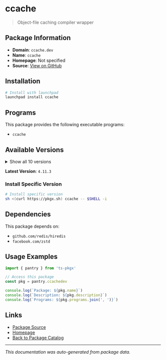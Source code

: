 # ccache

> Object-file caching compiler wrapper

## Package Information

- **Domain**: `ccache.dev`
- **Name**: `ccache`
- **Homepage**: Not specified
- **Source**: [View on GitHub](https://github.com/pkgxdev/pantry/tree/main/projects/ccache.dev/package.yml)

## Installation

```bash
# Install with launchpad
launchpad install ccache
```

## Programs

This package provides the following executable programs:

- `ccache`

## Available Versions

<details>
<summary>Show all 10 versions</summary>

- `4.11.3`, `4.11.2`, `4.11.1`, `4.11.0`, `4.10.2`
- `4.10.1`, `4.10.0`, `4.9.1`, `4.9.0`, `4.8.3`

</details>

**Latest Version**: `4.11.3`

### Install Specific Version

```bash
# Install specific version
sh <(curl https://pkgx.sh) ccache -- $SHELL -i
```

## Dependencies

This package depends on:

- `github.com/redis/hiredis`
- `facebook.com/zstd`

## Usage Examples

```typescript
import { pantry } from 'ts-pkgx'

// Access this package
const pkg = pantry.ccachedev

console.log(`Package: ${pkg.name}`)
console.log(`Description: ${pkg.description}`)
console.log(`Programs: ${pkg.programs.join(', ')}`)
```

## Links

- [Package Source](https://github.com/pkgxdev/pantry/tree/main/projects/ccache.dev/package.yml)
- [Homepage](#)
- [Back to Package Catalog](../package-catalog.md)

---

*This documentation was auto-generated from package data.*
